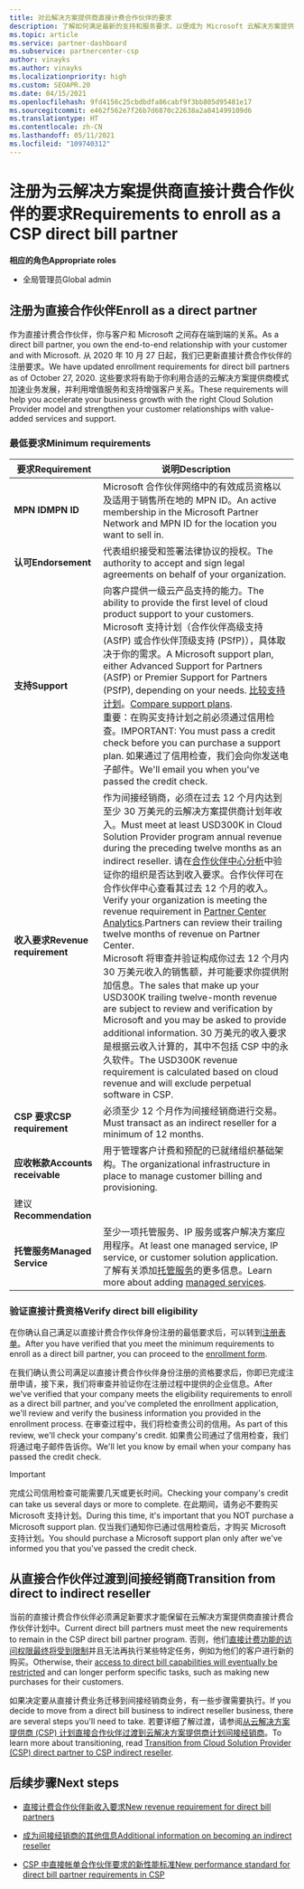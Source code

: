 ```yaml
---
title: 对云解决方案提供商直接计费合作伙伴的要求
description: 了解如何满足最新的支持和服务要求，以便成为 Microsoft 云解决方案提供商 (CSP) 计划中的直接计费合作伙伴。
ms.topic: article
ms.service: partner-dashboard
ms.subservice: partnercenter-csp
author: vinayks
ms.author: vinayks
ms.localizationpriority: high
ms.custom: SEOAPR.20
ms.date: 04/15/2021
ms.openlocfilehash: 9fd4156c25cbdbdfa86cabf9f3bb805d95481e17
ms.sourcegitcommit: e462f562e7f26b7d6870c22638a2a841499109d6
ms.translationtype: HT
ms.contentlocale: zh-CN
ms.lasthandoff: 05/11/2021
ms.locfileid: "109740312"
---
```

# <a name="requirements-to-enroll-as-a-csp-direct-bill-partner"></a><span data-ttu-id="3530f-103">注册为云解决方案提供商直接计费合作伙伴的要求</span><span class="sxs-lookup"><span data-stu-id="3530f-103">Requirements to enroll as a CSP direct bill partner</span></span>

<span data-ttu-id="3530f-104">**相应的角色**</span><span class="sxs-lookup"><span data-stu-id="3530f-104">**Appropriate roles**</span></span>

- <span data-ttu-id="3530f-105">全局管理员</span><span class="sxs-lookup"><span data-stu-id="3530f-105">Global admin</span></span>

## <a name="enroll-as-a-direct-partner"></a><span data-ttu-id="3530f-106">注册为直接合作伙伴</span><span class="sxs-lookup"><span data-stu-id="3530f-106">Enroll as a direct partner</span></span>

<span data-ttu-id="3530f-107">作为直接计费合作伙伴，你与客户和 Microsoft 之间存在端到端的关系。</span><span class="sxs-lookup"><span data-stu-id="3530f-107">As a direct bill partner, you own the end-to-end relationship with your customer and with Microsoft.</span></span> <span data-ttu-id="3530f-108">从 2020 年 10 月 27 日起，我们已更新直接计费合作伙伴的注册要求。</span><span class="sxs-lookup"><span data-stu-id="3530f-108">We have updated enrollment requirements for direct bill partners as of October 27, 2020.</span></span> <span data-ttu-id="3530f-109">这些要求将有助于你利用合适的云解决方案提供商模式加速业务发展，并利用增值服务和支持增强客户关系。</span><span class="sxs-lookup"><span data-stu-id="3530f-109">These requirements will help you accelerate your business growth with the right Cloud Solution Provider model and strengthen your customer relationships with value-added services and support.</span></span>  

### <a name="minimum-requirements"></a><span data-ttu-id="3530f-110">最低要求</span><span class="sxs-lookup"><span data-stu-id="3530f-110">Minimum requirements</span></span>

|<span data-ttu-id="3530f-111">**要求**</span><span class="sxs-lookup"><span data-stu-id="3530f-111">**Requirement**</span></span>|  <span data-ttu-id="3530f-112">**说明**</span><span class="sxs-lookup"><span data-stu-id="3530f-112">**Description**</span></span>  |
|--------------------------------|--------------------------------------------------------------|
|<span data-ttu-id="3530f-113">**MPN ID**</span><span class="sxs-lookup"><span data-stu-id="3530f-113">**MPN ID**</span></span>   |<span data-ttu-id="3530f-114">Microsoft 合作伙伴网络中的有效成员资格以及适用于销售所在地的 MPN ID。</span><span class="sxs-lookup"><span data-stu-id="3530f-114">An active membership in the Microsoft Partner Network and MPN ID for the location you want to sell in.</span></span>   |
|<span data-ttu-id="3530f-115">**认可**</span><span class="sxs-lookup"><span data-stu-id="3530f-115">**Endorsement**</span></span>   |<span data-ttu-id="3530f-116">代表组织接受和签署法律协议的授权。</span><span class="sxs-lookup"><span data-stu-id="3530f-116">The authority to accept and sign legal agreements on behalf of your organization.</span></span>|
|<span data-ttu-id="3530f-117">**支持**</span><span class="sxs-lookup"><span data-stu-id="3530f-117">**Support**</span></span>   |<span data-ttu-id="3530f-118">向客户提供一级云产品支持的能力。</span><span class="sxs-lookup"><span data-stu-id="3530f-118">The ability to provide the first level of cloud product support to your customers.</span></span> <br/><span data-ttu-id="3530f-119">Microsoft 支持计划（合作伙伴高级支持 (ASfP) 或合作伙伴顶级支持 (PSfP)），具体取决于你的需求。</span><span class="sxs-lookup"><span data-stu-id="3530f-119">A Microsoft support plan, either Advanced Support for Partners (ASfP) or Premier Support for Partners (PSfP), depending on your needs.</span></span> <span data-ttu-id="3530f-120">[比较支持计划](https://partner.microsoft.com/support/partnersupport)。</span><span class="sxs-lookup"><span data-stu-id="3530f-120">[Compare support plans](https://partner.microsoft.com/support/partnersupport).</span></span><br/><span data-ttu-id="3530f-121">重要：在购买支持计划之前必须通过信用检查。</span><span class="sxs-lookup"><span data-stu-id="3530f-121">IMPORTANT: You must pass a credit check before you can purchase a support plan.</span></span> <span data-ttu-id="3530f-122">如果通过了信用检查，我们会向你发送电子邮件。</span><span class="sxs-lookup"><span data-stu-id="3530f-122">We'll email you when you've passed the credit check.</span></span> |
|<span data-ttu-id="3530f-123">**收入要求**</span><span class="sxs-lookup"><span data-stu-id="3530f-123">**Revenue requirement**</span></span>|<span data-ttu-id="3530f-124">作为间接经销商，必须在过去 12 个月内达到至少 30 万美元的云解决方案提供商计划年收入。</span><span class="sxs-lookup"><span data-stu-id="3530f-124">Must meet at least USD300K in Cloud Solution Provider program annual revenue during the preceding twelve months as an indirect reseller.</span></span> <span data-ttu-id="3530f-125">请在[合作伙伴中心分析](https://partner.microsoft.com/resources/detail/new-subscription-analytics-report-on-partner-center-guide-pdf)中验证你的组织是否达到收入要求。合作伙伴可在合作伙伴中心查看其过去 12 个月的收入。</span><span class="sxs-lookup"><span data-stu-id="3530f-125">Verify your organization is meeting the revenue requirement in [Partner Center Analytics](https://partner.microsoft.com/resources/detail/new-subscription-analytics-report-on-partner-center-guide-pdf).Partners can review their trailing twelve months of revenue on Partner Center.</span></span><br/><span data-ttu-id="3530f-126">Microsoft 将审查并验证构成你过去 12 个月内 30 万美元收入的销售额，并可能要求你提供附加信息。</span><span class="sxs-lookup"><span data-stu-id="3530f-126">The sales that make up your USD300K trailing twelve-month revenue are subject to review and verification by Microsoft and you may be asked to provide additional information.</span></span> <span data-ttu-id="3530f-127">30 万美元的收入要求是根据云收入计算的，其中不包括 CSP 中的永久软件。</span><span class="sxs-lookup"><span data-stu-id="3530f-127">The USD300K revenue requirement is calculated based on cloud revenue and will exclude perpetual software in CSP.</span></span>|
|<span data-ttu-id="3530f-128">**CSP 要求**</span><span class="sxs-lookup"><span data-stu-id="3530f-128">**CSP requirement**</span></span>|<span data-ttu-id="3530f-129">必须至少 12 个月作为间接经销商进行交易。</span><span class="sxs-lookup"><span data-stu-id="3530f-129">Must transact as an indirect reseller for a minimum of 12 months.</span></span>| 
|<span data-ttu-id="3530f-130">**应收帐款**</span><span class="sxs-lookup"><span data-stu-id="3530f-130">**Accounts receivable**</span></span> |<span data-ttu-id="3530f-131">用于管理客户计费和预配的已就绪组织基础架构。</span><span class="sxs-lookup"><span data-stu-id="3530f-131">The organizational infrastructure in place to manage customer billing and provisioning.</span></span>|
|<span data-ttu-id="3530f-132">建议</span><span class="sxs-lookup"><span data-stu-id="3530f-132">**Recommendation**</span></span>|             |
|<span data-ttu-id="3530f-133">**托管服务**</span><span class="sxs-lookup"><span data-stu-id="3530f-133">**Managed Service**</span></span>   |<span data-ttu-id="3530f-134">至少一项托管服务、IP 服务或客户解决方案应用程序。</span><span class="sxs-lookup"><span data-stu-id="3530f-134">At least one managed service, IP service, or customer solution application.</span></span> <span data-ttu-id="3530f-135">了解有关添加[托管服务](https://partner.microsoft.com/business-opportunities/managed-services-provider)的更多信息。</span><span class="sxs-lookup"><span data-stu-id="3530f-135">Learn more about adding [managed services](https://partner.microsoft.com/business-opportunities/managed-services-provider).</span></span>|


### <a name="verify-direct-bill-eligibility"></a><span data-ttu-id="3530f-136">验证直接计费资格</span><span class="sxs-lookup"><span data-stu-id="3530f-136">Verify direct bill eligibility</span></span>

<span data-ttu-id="3530f-137">在你确认自己满足以直接计费合作伙伴身份注册的最低要求后，可以转到[注册表单](https://forms.office.com/r/0fP4fFT8n8)。</span><span class="sxs-lookup"><span data-stu-id="3530f-137">After you have verified that you meet the minimum requirements to enroll as a direct bill partner, you can proceed to the [enrollment form](https://forms.office.com/r/0fP4fFT8n8).</span></span>

<span data-ttu-id="3530f-138">在我们确认贵公司满足以直接计费合作伙伴身份注册的资格要求后，你即已完成注册申请，接下来，我们将审查并验证你在注册过程中提供的企业信息。</span><span class="sxs-lookup"><span data-stu-id="3530f-138">After we've verified that your company meets the eligibility requirements to enroll as a direct bill partner, and you've completed the enrollment application, we'll review and verify the business information you provided in the enrollment process.</span></span> <span data-ttu-id="3530f-139">在审查过程中，我们将检查贵公司的信用。</span><span class="sxs-lookup"><span data-stu-id="3530f-139">As part of this review, we'll check your company's credit.</span></span> <span data-ttu-id="3530f-140">如果贵公司通过了信用检查，我们将通过电子邮件告诉你。</span><span class="sxs-lookup"><span data-stu-id="3530f-140">We'll let you know by email when your company has passed the credit check.</span></span>

>[!IMPORTANT]
><span data-ttu-id="3530f-141">完成公司信用检查可能需要几天或更长时间。</span><span class="sxs-lookup"><span data-stu-id="3530f-141">Checking your company's credit can take us several days or more to complete.</span></span> <span data-ttu-id="3530f-142">在此期间，请务必不要购买 Microsoft 支持计划。</span><span class="sxs-lookup"><span data-stu-id="3530f-142">During this time, it's important that you NOT purchase a Microsoft support plan.</span></span> <span data-ttu-id="3530f-143">仅当我们通知你已通过信用检查后，才购买 Microsoft 支持计划。</span><span class="sxs-lookup"><span data-stu-id="3530f-143">You should purchase a Microsoft support plan only after we've informed you that you've passed the credit check.</span></span>

## <a name="transition-from-direct-to-indirect-reseller"></a><span data-ttu-id="3530f-144">从直接合作伙伴过渡到间接经销商</span><span class="sxs-lookup"><span data-stu-id="3530f-144">Transition from direct to indirect reseller</span></span>

<span data-ttu-id="3530f-145">当前的直接计费合作伙伴必须满足新要求才能保留在云解决方案提供商直接计费合作伙伴计划中。</span><span class="sxs-lookup"><span data-stu-id="3530f-145">Current direct bill partners must meet the new requirements to remain in the CSP direct bill partner program.</span></span> <span data-ttu-id="3530f-146">否则，他们[直接计费功能的访问权限最终将受到限制](restricted-direct-bill-capabilities.md)并且无法再执行某些特定任务，例如为他们的客户进行新的购买。</span><span class="sxs-lookup"><span data-stu-id="3530f-146">Otherwise, their [access to direct bill capabilities will eventually be restricted](restricted-direct-bill-capabilities.md) and can longer perform specific tasks, such as making new purchases for their customers.</span></span>

<span data-ttu-id="3530f-147">如果决定要从直接计费业务迁移到间接经销商业务，有一些步骤需要执行。</span><span class="sxs-lookup"><span data-stu-id="3530f-147">If you decide to move from a direct bill business to indirect reseller business, there are several steps you'll need to take.</span></span> <span data-ttu-id="3530f-148">若要详细了解过渡，请参阅[从云解决方案提供商 (CSP) 计划直接合作伙伴过渡到云解决方案提供商计划间接经销商](transition-direct-to-indirect.md)。</span><span class="sxs-lookup"><span data-stu-id="3530f-148">To learn more about transitioning, read [Transition from Cloud Solution Provider (CSP) direct partner to CSP indirect reseller](transition-direct-to-indirect.md).</span></span>

## <a name="next-steps"></a><span data-ttu-id="3530f-149">后续步骤</span><span class="sxs-lookup"><span data-stu-id="3530f-149">Next steps</span></span>

- [<span data-ttu-id="3530f-150">直接计费合作伙伴新收入要求</span><span class="sxs-lookup"><span data-stu-id="3530f-150">New revenue requirement for direct bill partners</span></span>](./announcements/2020-october.md#13)
 
- [<span data-ttu-id="3530f-151">成为间接经销商的其他信息</span><span class="sxs-lookup"><span data-stu-id="3530f-151">Additional information on becoming an indirect reseller</span></span>](https://assetsprod.microsoft.com/csp-directbill-to-indirect-transition.pdf)

- [<span data-ttu-id="3530f-152">CSP 中直接帐单合作伙伴要求的新性能标准</span><span class="sxs-lookup"><span data-stu-id="3530f-152">New performance standard for direct bill partner requirements in CSP</span></span>](https://partner.microsoft.com/resources/collection/new-performance-standard-for-direct-bill-partner-requirements-in-csp#/)
